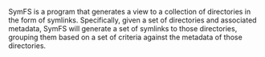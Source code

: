 
SymFS is a program that generates a view to a collection of directories in the
form of symlinks. Specifically, given a set of directories and associated
metadata, SymFS will generate a set of symlinks to those directories, grouping
them based on a set of criteria against the metadata of those directories.

